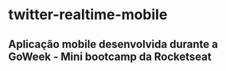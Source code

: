 # twitter-realtime-mobile
## Aplicação mobile desenvolvida durante a GoWeek - Mini bootcamp da Rocketseat